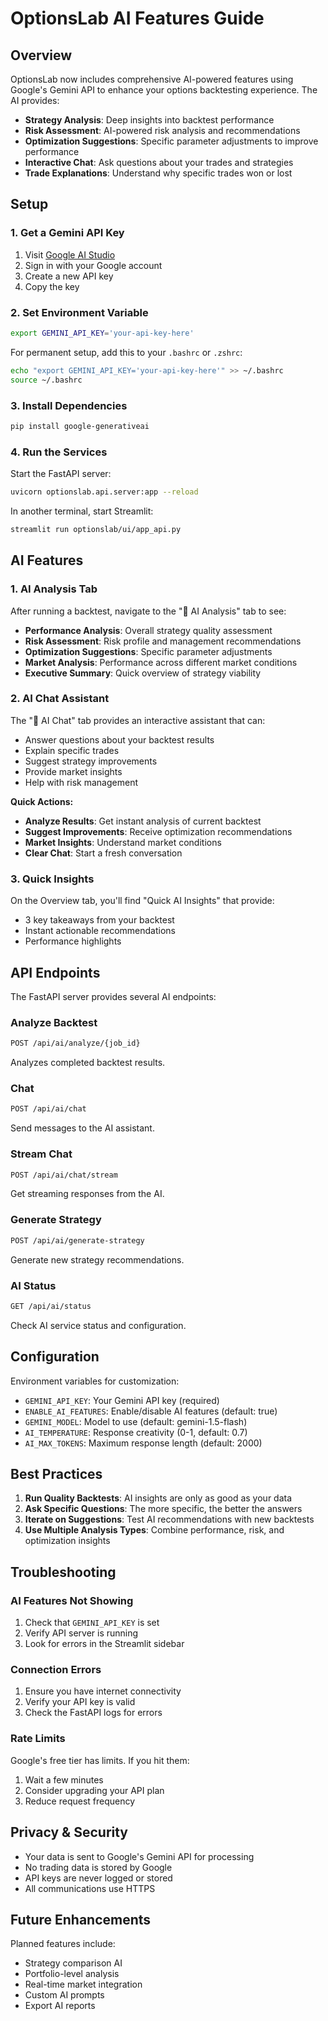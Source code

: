 # OptionsLab AI Features Guide

## Overview

OptionsLab now includes comprehensive AI-powered features using Google's Gemini API to enhance your options backtesting experience. The AI provides:

- **Strategy Analysis**: Deep insights into backtest performance
- **Risk Assessment**: AI-powered risk analysis and recommendations
- **Optimization Suggestions**: Specific parameter adjustments to improve performance
- **Interactive Chat**: Ask questions about your trades and strategies
- **Trade Explanations**: Understand why specific trades won or lost

## Setup

### 1. Get a Gemini API Key

1. Visit [Google AI Studio](https://makersuite.google.com/app/apikey)
2. Sign in with your Google account
3. Create a new API key
4. Copy the key

### 2. Set Environment Variable

```bash
export GEMINI_API_KEY='your-api-key-here'
```

For permanent setup, add this to your `.bashrc` or `.zshrc`:
```bash
echo "export GEMINI_API_KEY='your-api-key-here'" >> ~/.bashrc
source ~/.bashrc
```

### 3. Install Dependencies

```bash
pip install google-generativeai
```

### 4. Run the Services

Start the FastAPI server:
```bash
uvicorn optionslab.api.server:app --reload
```

In another terminal, start Streamlit:
```bash
streamlit run optionslab/ui/app_api.py
```

## AI Features

### 1. AI Analysis Tab

After running a backtest, navigate to the "🤖 AI Analysis" tab to see:

- **Performance Analysis**: Overall strategy quality assessment
- **Risk Assessment**: Risk profile and management recommendations
- **Optimization Suggestions**: Specific parameter adjustments
- **Market Analysis**: Performance across different market conditions
- **Executive Summary**: Quick overview of strategy viability

### 2. AI Chat Assistant

The "💬 AI Chat" tab provides an interactive assistant that can:

- Answer questions about your backtest results
- Explain specific trades
- Suggest strategy improvements
- Provide market insights
- Help with risk management

**Quick Actions:**
- **Analyze Results**: Get instant analysis of current backtest
- **Suggest Improvements**: Receive optimization recommendations
- **Market Insights**: Understand market conditions
- **Clear Chat**: Start a fresh conversation

### 3. Quick Insights

On the Overview tab, you'll find "Quick AI Insights" that provide:
- 3 key takeaways from your backtest
- Instant actionable recommendations
- Performance highlights

## API Endpoints

The FastAPI server provides several AI endpoints:

### Analyze Backtest
```bash
POST /api/ai/analyze/{job_id}
```
Analyzes completed backtest results.

### Chat
```bash
POST /api/ai/chat
```
Send messages to the AI assistant.

### Stream Chat
```bash
POST /api/ai/chat/stream
```
Get streaming responses from the AI.

### Generate Strategy
```bash
POST /api/ai/generate-strategy
```
Generate new strategy recommendations.

### AI Status
```bash
GET /api/ai/status
```
Check AI service status and configuration.

## Configuration

Environment variables for customization:

- `GEMINI_API_KEY`: Your Gemini API key (required)
- `ENABLE_AI_FEATURES`: Enable/disable AI features (default: true)
- `GEMINI_MODEL`: Model to use (default: gemini-1.5-flash)
- `AI_TEMPERATURE`: Response creativity (0-1, default: 0.7)
- `AI_MAX_TOKENS`: Maximum response length (default: 2000)

## Best Practices

1. **Run Quality Backtests**: AI insights are only as good as your data
2. **Ask Specific Questions**: The more specific, the better the answers
3. **Iterate on Suggestions**: Test AI recommendations with new backtests
4. **Use Multiple Analysis Types**: Combine performance, risk, and optimization insights

## Troubleshooting

### AI Features Not Showing
1. Check that `GEMINI_API_KEY` is set
2. Verify API server is running
3. Look for errors in the Streamlit sidebar

### Connection Errors
1. Ensure you have internet connectivity
2. Verify your API key is valid
3. Check the FastAPI logs for errors

### Rate Limits
Google's free tier has limits. If you hit them:
1. Wait a few minutes
2. Consider upgrading your API plan
3. Reduce request frequency

## Privacy & Security

- Your data is sent to Google's Gemini API for processing
- No trading data is stored by Google
- API keys are never logged or stored
- All communications use HTTPS

## Future Enhancements

Planned features include:
- Strategy comparison AI
- Portfolio-level analysis
- Real-time market integration
- Custom AI prompts
- Export AI reports
